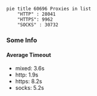 
```mermaid
pie title 60696 Proxies in list
    "HTTP" : 28041
    "HTTPS": 9962
    "SOCKS" : 30732
```

### Some Info
#### Average Timeout

- mixed: 3.6s
- http: 1.9s
- https: 8.2s
- socks: 5.2s